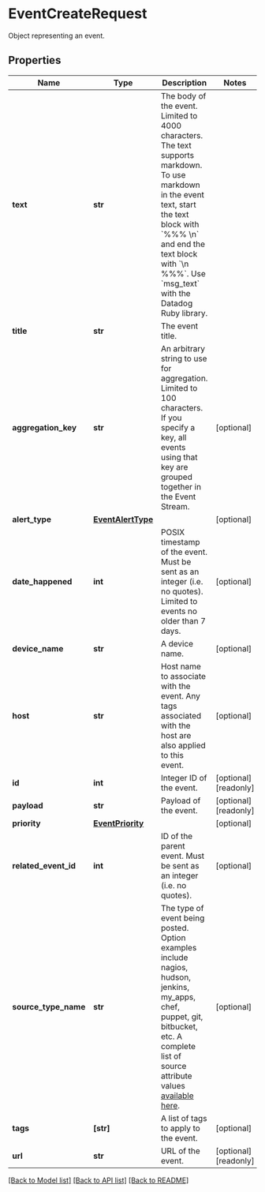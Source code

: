 # EventCreateRequest

Object representing an event.

## Properties

| Name                 | Type                                    | Description                                                                                                                                                                                                                                                               | Notes                 |
| -------------------- | --------------------------------------- | ------------------------------------------------------------------------------------------------------------------------------------------------------------------------------------------------------------------------------------------------------------------------- | --------------------- |
| **text**             | **str**                                 | The body of the event. Limited to 4000 characters. The text supports markdown. To use markdown in the event text, start the text block with &#x60;%%% \\n&#x60; and end the text block with &#x60;\\n %%%&#x60;. Use &#x60;msg_text&#x60; with the Datadog Ruby library.  |
| **title**            | **str**                                 | The event title.                                                                                                                                                                                                                                                          |
| **aggregation_key**  | **str**                                 | An arbitrary string to use for aggregation. Limited to 100 characters. If you specify a key, all events using that key are grouped together in the Event Stream.                                                                                                          | [optional]            |
| **alert_type**       | [**EventAlertType**](EventAlertType.md) |                                                                                                                                                                                                                                                                           | [optional]            |
| **date_happened**    | **int**                                 | POSIX timestamp of the event. Must be sent as an integer (i.e. no quotes). Limited to events no older than 7 days.                                                                                                                                                        | [optional]            |
| **device_name**      | **str**                                 | A device name.                                                                                                                                                                                                                                                            | [optional]            |
| **host**             | **str**                                 | Host name to associate with the event. Any tags associated with the host are also applied to this event.                                                                                                                                                                  | [optional]            |
| **id**               | **int**                                 | Integer ID of the event.                                                                                                                                                                                                                                                  | [optional] [readonly] |
| **payload**          | **str**                                 | Payload of the event.                                                                                                                                                                                                                                                     | [optional] [readonly] |
| **priority**         | [**EventPriority**](EventPriority.md)   |                                                                                                                                                                                                                                                                           | [optional]            |
| **related_event_id** | **int**                                 | ID of the parent event. Must be sent as an integer (i.e. no quotes).                                                                                                                                                                                                      | [optional]            |
| **source_type_name** | **str**                                 | The type of event being posted. Option examples include nagios, hudson, jenkins, my_apps, chef, puppet, git, bitbucket, etc. A complete list of source attribute values [available here](https://docs.datadoghq.com/integrations/faq/list-of-api-source-attribute-value). | [optional]            |
| **tags**             | **[str]**                               | A list of tags to apply to the event.                                                                                                                                                                                                                                     | [optional]            |
| **url**              | **str**                                 | URL of the event.                                                                                                                                                                                                                                                         | [optional] [readonly] |

[[Back to Model list]](README.md#documentation-for-models) [[Back to API list]](README.md#documentation-for-api-endpoints) [[Back to README]](README.md)
